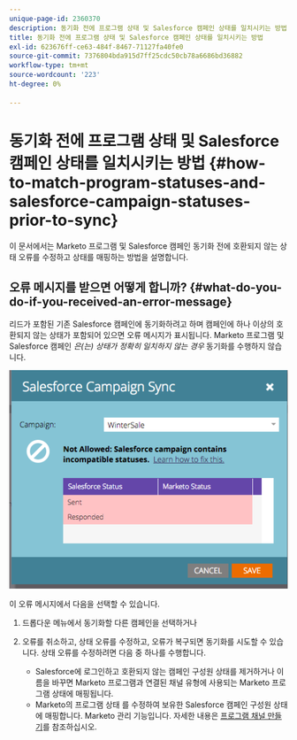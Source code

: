 ```yaml
---
unique-page-id: 2360370
description: 동기화 전에 프로그램 상태 및 Salesforce 캠페인 상태를 일치시키는 방법 - Marketo 문서 - 제품 설명서
title: 동기화 전에 프로그램 상태 및 Salesforce 캠페인 상태를 일치시키는 방법
exl-id: 623676ff-ce63-484f-8467-71127fa40fe0
source-git-commit: 7376804bda915d7ff25cdc50cb78a6686bd36882
workflow-type: tm+mt
source-wordcount: '223'
ht-degree: 0%

---
```


# 동기화 전에 프로그램 상태 및 Salesforce 캠페인 상태를 일치시키는 방법 {#how-to-match-program-statuses-and-salesforce-campaign-statuses-prior-to-sync}

이 문서에서는 Marketo 프로그램 및 Salesforce 캠페인 동기화 전에 호환되지 않는 상태 오류를 수정하고 상태를 매핑하는 방법을 설명합니다.

## 오류 메시지를 받으면 어떻게 합니까? {#what-do-you-do-if-you-received-an-error-message}

리드가 포함된 기존 Salesforce 캠페인에 동기화하려고 하며 캠페인에 하나 이상의 호환되지 않는 상태가 포함되어 있으면 오류 메시지가 표시됩니다. Marketo 프로그램 및 Salesforce 캠페인 *은(는) 상태가 정확히 일치하지 않는 경우* 동기화를 수행하지 않습니다.

![](assets/image2015-7-22-9-3a23-3a29.png)

이 오류 메시지에서 다음을 선택할 수 있습니다.

1. 드롭다운 메뉴에서 동기화할 다른 캠페인을 선택하거나
1. 오류를 취소하고, 상태 오류를 수정하고, 오류가 복구되면 동기화를 시도할 수 있습니다. 상태 오류를 수정하려면 다음 중 하나를 수행합니다.

   * Salesforce에 로그인하고 호환되지 않는 캠페인 구성원 상태를 제거하거나 이름을 바꾸면 Marketo 프로그램과 연결된 채널 유형에 사용되는 Marketo 프로그램 상태에 매핑됩니다.
   * Marketo의 프로그램 상태 를 수정하여 보유한 Salesforce 캠페인 구성원 상태에 매핑합니다. Marketo 관리 기능입니다. 자세한 내용은 [프로그램 채널 만들기](/help/marketo/product-docs/administration/tags/create-a-program-channel.md)를 참조하십시오.
